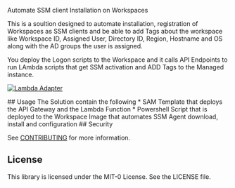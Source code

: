 Automate SSM client Installation on Workspaces

This is a soultion designed to automate installation, registration of Workspaces as SSM clients and be able to add Tags about the workspace like Workspace ID, Assigned User, Directory ID, Region, Hostname and OS along with the AD groups the user is assigned. 

You deploy the Logon scripts to the Workspace and it calls API Endpoints to run LAmbda scripts that get SSM activation and ADD Tags to the Managed instance. 

<p dir="auto"><a target="_blank" rel="noopener noreferrer" href="/aws-samples/aws-lambda-adapter/blob/main/docs/images/SSM_auto_architecture.png"><img src="/aws-samples/aws-lambda-adapter/raw/main/docs/images/SSM_auto_architecture.png" alt="Lambda Adapter" style="max-width: 100%;"></a></p>
##  Usage
The Solution contain the following
*   SAM Template that deploys the API Gateway and the Lambda Function
*   Powershell Script that is deployed to the Workspace Image that automates SSM Agent download, install and configuration
## Security

See [CONTRIBUTING](CONTRIBUTING.md#security-issue-notifications) for more information.

## License

This library is licensed under the MIT-0 License. See the LICENSE file.

